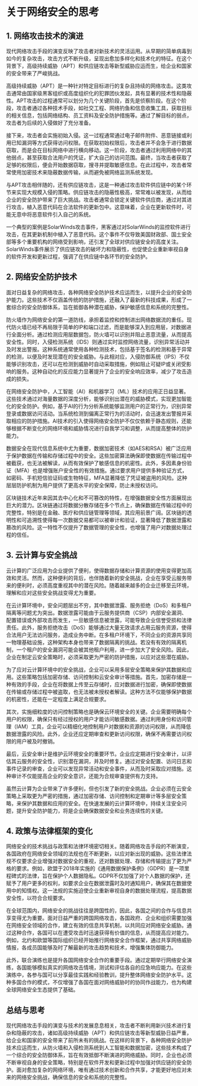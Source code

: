 # 关于网络安全的思考

## 1. 网络攻击技术的演进

现代网络攻击手段的演变反映了攻击者对新技术的灵活运用。从早期的简单病毒到如今的复杂攻击，攻击方式不断升级，呈现出愈加多样化和技术化的特征。在这个背景下，高级持续威胁（APT）和供应链攻击等新型威胁应运而生，给企业和国家的安全带来了严峻挑战。

高级持续威胁（APT）是一种针对特定目标进行的复杂且持续的网络攻击。这类攻击通常由国家级黑客组织或高度组织化的犯罪团伙发起，具有显著的技术性和隐蔽性。APT攻击的过程通常可以划分为几个关键阶段，首先是侦察阶段。在这个阶段，攻击者通过各种技术手段，如社交工程、网络钓鱼和信息收集工具，获取目标的相关信息，包括网络结构、员工资料及安全防护措施等。通过了解目标的弱点，攻击者为后续的入侵做好了充分准备。

接下来，攻击者会实施初始入侵。这一过程通常通过电子邮件附件、恶意链接或利用已知漏洞等方式获得访问权限。在获取初始权限后，攻击者并不会急于进行数据窃取，而是会在目标网络中进行横向移动。这一阶段，攻击者通过利用网络中的其他弱点，甚至获取合法用户的凭证，扩大自己的访问范围。最终，当攻击者获取了足够的权限后，便会开始数据窃取，搜寻并提取敏感信息。在此过程中，攻击者常常使用加密技术来隐蔽数据传输，从而避免被网络监测系统发现。

与APT攻击相伴随的，还有供应链攻击，这是一种通过攻击软件供应链中的某个环节来实现大规模入侵的策略。供应链攻击的隐蔽性极高，常常难以被发现，从而给企业的安全防护带来了巨大挑战。攻击者通常会锁定关键软件供应商，通过对其进行攻击，植入恶意代码在合法软件的更新包中。这意味着，企业在更新软件时，可能无意中将恶意软件引入自己的系统。

一个典型的案例是SolarWinds攻击事件，黑客通过对SolarWinds的监控软件进行攻击，在其更新机制中植入了恶意代码。这个事件不仅导致美国财政部、国土安全部等多个重要机构的网络受到影响，还引发了全球对供应链安全的高度关注。SolarWinds事件展示了供应链攻击的破坏力和隐蔽性，也促使企业重新审视自身的软件开发和更新过程，强调了在供应链中各环节的安全防护。

## 2. 网络安全防护技术

面对日益复杂的网络攻击，各种网络安全防护技术应运而生，以提升企业的安全防护能力。这些技术不仅涵盖传统的防护措施，还融入了最新的科技成果，形成了一套综合的安全防御体系，旨在抵御各种潜在威胁，保护敏感信息和系统的完整性。

防火墙作为网络安全的第一道防线，承担着监控和控制进出网络数据流的重任。现代防火墙已经不再局限于简单的IP和端口过滤，而是能够深入到应用层，对数据进行全面分析。通过检测应用层数据包，防火墙可以识别并阻止恶意流量，从而提高安全性。同时，入侵检测系统（IDS）则通过实时监控网络流量，识别异常活动并及时发出警报。这种系统通常使用各种检测技术，包括基于签名的检测和基于异常的检测，以便及时发现潜在的安全威胁。与此相对应，入侵防御系统（IPS）不仅能够识别攻击，还可以在检测到威胁时自动采取措施，例如阻止可疑IP或关闭受影响的服务。这种自动化的反应能力显著提升了企业的安全响应效率，减少了攻击造成的损失。

在网络安全防护中，人工智能（AI）和机器学习（ML）技术的应用正日益显著。这些技术通过对海量数据的深度分析，能够识别出潜在的威胁模式，实现更加智能化的安全防护。例如，基于AI的行为分析系统能够监测用户的正常行为，识别异常登录或数据访问活动。当系统检测到偏离正常行为的活动时，会迅速发出警报并采取相应的防护措施。AI技术的引入使得网络安全防护不仅仅依赖于静态规则，还能够根据不断变化的网络环境和威胁情况进行自我学习和调整，从而提高整体的防护能力。

数据安全在现代信息系统中尤为重要，数据加密技术（如AES和RSA）被广泛应用于保护数据在传输和存储过程中的安全。这些加密算法确保即使数据在传输过程中被截获，也无法被解读，从而有效保护了敏感信息的机密性。此外，多因素身份验证（MFA）也是增强账户安全性的有效措施。通过要求用户提供多种验证方式，如密码、手机短信验证码或生物特征，MFA显著降低了凭证被盗用的风险。这种层层防护机制为用户提供了更高水平的安全保障，防止未授权访问。

区块链技术近年来因其去中心化和不可篡改的特性，在增强数据安全性方面展现出巨大的潜力。区块链通过将数据分散存储在多个节点上，确保数据在传输过程中的完整性，特别是在金融、医疗和供应链管理等领域，其应用前景广阔。区块链的透明性和可追溯性使得每一次数据交易都可以被审计和验证，显著降低了数据泄露和篡改的风险。这一特性不仅提升了数据管理的安全性，也增强了用户对数据处理过程的信任。

## 3. 云计算与安全挑战

云计算的广泛应用为企业提供了便利，使得数据存储和计算资源的使用变得更加高效和灵活。然而，这种便利的背后，也伴随着新的安全挑战，企业在享受云服务带来的便利时，必须高度重视其中的潜在风险。随着越来越多的企业迁移至云环境，理解和应对这些安全挑战变得尤为重要。

在云计算环境中，安全问题层出不穷，其中数据泄露、服务拒绝（DoS）和多租户隔离等问题尤为突出。数据泄露可能由于云服务提供商（CSP）内部安全漏洞、配置错误或外部攻击而发生，一旦敏感信息被泄露，可能导致企业信誉受损和法律责任。此外，服务拒绝攻击（DoS）能够通过大量无效请求占用云服务资源，使得合法用户无法访问服务，造成业务中断。在多租户环境下，不同企业的资源共享同一物理基础设施，这种架构本身也带来了数据隔离的挑战。若没有有效的隔离机制，一个租户的安全漏洞可能会被其他租户利用，进一步加大了安全风险。因此，企业在制定云安全策略时，必须采取更为严密的防护措施，以应对这些潜在威胁。

为了应对云计算环境中的安全挑战，企业可以采用多层安全策略来保护其数据和应用。这些策略包括加密存储、访问控制和云安全审计等措施。首先，加密存储是一种有效的手段，企业在将数据上传至云存储时，应对数据进行加密，确保即使数据在传输或存储过程中被盗取，也无法被未授权者解读。这种方法不仅能够保护数据的机密性，还能在一定程度上满足合规要求。

其次，实施细粒度的访问控制策略也是确保云环境安全的关键。企业需要明确每个用户的权限，确保只有经过授权的用户才能访问敏感数据。通过利用身份和访问管理（IAM）工具，企业可以精细化地控制用户对数据和资源的访问权限，从而降低数据泄露的风险。此外，企业还应定期审查和更新访问权限，确保不再需要访问权限的用户被及时撤销。

最后，云安全审计是维护云环境安全的重要环节。企业应定期进行安全审计，以评估其云服务的安全性，识别潜在漏洞，并及时修复。通过对安全配置、访问日志和事件记录的审查，企业可以发现异常活动和安全事件，从而及时采取应对措施。这种审计不仅能提高企业的安全意识，还能为合规审查提供有力支持。

虽然云计算为企业带来了许多便利，但也引发了新的安全挑战。企业必须在云安全策略上采取更为严密的措施，通过加密存储、访问控制和定期审计等多层安全策略，来保护其数据和应用的安全。在快速发展的云计算环境中，持续关注安全问题，提升安全防护能力，将是企业确保数据安全和业务连续性的关键。

## 4. 政策与法律框架的变化

网络安全的技术挑战与政策和法律环境密切相关。随着网络攻击手段的不断演变，各国政府在网络安全领域的法规也在不断更新，以应对新出现的威胁。这些法律法规不仅要求企业增强对数据安全的重视，还对数据处理、存储和传输提出了更为严格的要求。例如，欧盟于2018年实施的《通用数据保护条例》（GDPR）是一项里程碑式的法律，旨在保护个人数据隐私。GDPR不仅加强了对个人数据的保护，还赋予了用户更多的权利，如要求企业在数据泄露时及时通知用户，确保其在数据使用中的知情权。这一法规的实施迫使企业重新审视自身的数据处理流程，提高数据安全性，以符合合规要求。

在全球范围内，网络安全的挑战往往是跨国性的，因此，各国之间的合作与信息共享变得尤为重要。面对日益严重的跨国网络攻击，各国政府、企业和组织需要加强在网络安全领域的合作，建立有效的信息共享机制，以共同应对网络安全威胁。通过这种合作，各国可以在遭受攻击时迅速获得有价值的信息，从而提高应对能力。例如，北约和欧盟等国际组织已经开始推行网络安全合作框架，通过共享网络威胁情报，各成员国能够及时了解最新的攻击趋势和技术，增强集体防御能力。

此外，联合演练也是提升各国网络安全合作的重要手段。通过定期举行网络安全演练，各国能够模拟真实的网络攻击情境，测试和评估各自的应急响应能力。在这些演练中，各参与国可以分享最佳实践和经验教训，提升整体网络安全防护水平。这种多国合作的模式，不仅增强了各国在面对网络威胁时的协同作战能力，也为构建全球网络安全生态提供了基础。

## 总结与思考

现代网络攻击手段的演变与技术的发展息息相关，攻击者不断利用新兴技术进行复杂和隐蔽的攻击，诸如高级持续威胁（APT）和供应链攻击等新型威胁日益严重，给企业和国家的安全带来了前所未有的挑战。在这样的背景下，各种网络安全防护技术应运而生，从防火墙和入侵检测系统到人工智能和数据加密，这些技术构成了一个综合的安全防御体系，旨在有效抵御不断演进的网络威胁。同时，企业也必须不断审视自身的安全策略，特别是在软件开发和更新过程中加强对供应链的安全防护。面对愈加复杂的网络环境，唯有通过技术创新和合作共享，才能更好地应对未来的网络安全挑战，确保信息的安全和系统的完整性。


